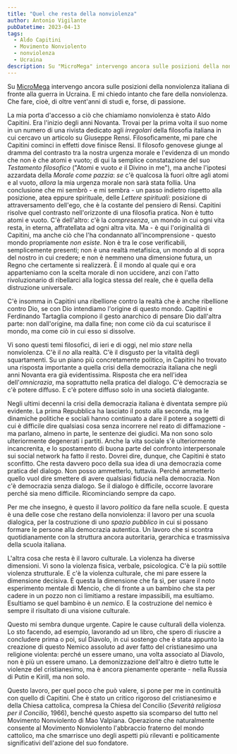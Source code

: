 ```yaml
---
title: "Quel che resta della nonviolenza"
author: Antonio Vigilante
pubDatetime: 2023-04-13
tags: 
  - Aldo Capitini
  - Movimento Nonviolento
  - nonviolenza
  - Ucraina
description: Su "MicroMega" intervengo ancora sulle posizioni della nonviolenza italiana di fronte alla guerra in Ucraina. E mi chiedo intanto che fare della nonviolenza."
---
```




Su [MicroMega](https://www.micromega.net/il-movimento-nonviolento-e-fermo-attaccato-allidentita-del-secolo-scorso/) intervengo ancora sulle posizioni della nonviolenza italiana di fronte alla guerra in Ucraina. E mi chiedo intanto che fare della nonviolenza. Che fare, cioè, di oltre vent'anni di studi e, forse, di passione.

La mia porta d'accesso a ciò che chiamiamo nonviolenza è stato Aldo Capitini. Era l'inizio degli anni Novanta. Trovai per la prima volta il suo nome in un numero di una rivista dedicato agli _irregolari_ della filosofia italiana in cui cercavo un articolo su Giuseppe Rensi. Filosoficamente, mi pare che Capitini cominci in effetti dove finisce Rensi. Il filosofo genovese giunge al dramma del contrasto tra la nostra urgenza morale e l'evidenza di un mondo che non è che atomi e vuoto; di qui la semplice constatazione del suo _Testamento filosofico_ ("Atomi e vuoto _e_ il Divino in me"), ma anche l'ipotesi azzardata della _Morale come pazzia_: _se_ c'è qualcosa là fuori oltre agli atomi e al vuoto, _allora_ la mia urgenza morale non sarà stata follia. Una conclusione che mi sembrò - e mi sembra - un passo indietro rispetto alla posizione, atea eppure spirituale, delle _Lettere spirituali_: posizione di attraversamento dell'ego, che è la costante del pensiero di Rensi. Capitini risolve quel contrasto nell'orizzonte di una filosofia pratica. Non è tutto atomi e vuoto. C'è dell'altro: c'è la _compresenza_, un mondo in cui ogni vita resta, in eterna, affratellata ad ogni altra vita. Ma - è qui l'originalità di Capitini, ma anche ciò che l'ha condannato all'incomprensione - questo mondo propriamente _non esiste_. Non è tra le cose verificabili, semplicemente presenti; non è una realtà metafisica, un mondo al di sopra del nostro in cui credere; e non è nemmeno una dimensione futura, un Regno che certamente si realizzerà. È il mondo al quale qui e ora apparteniamo con la scelta morale di non uccidere, anzi con l'atto rivoluzionario di ribellarci alla logica stessa del reale, che è quella della distruzione universale.

C'è insomma in Capitini una ribellione contro la realtà che è anche ribellione contro Dio, se con Dio intendiamo l'origine di questo mondo. Capitini e Ferdinando Tartaglia compiono il gesto anarchico di pensare Dio dall'altra parte: non dall'origine, ma dalla fine; non come ciò da cui scaturisce il mondo, ma come ciò in cui esso si dissolve.

Vi sono questi temi filosofici, di ieri e di oggi, nel mio _stare_ nella nonviolenza. C'è il _no_ alla realtà. C'è il disgusto per la vitalità degli squartamenti. Su un piano più concretamente politico, in Capitini ho trovato una risposta importante a quella crisi della democrazia italiana che negli anni Novanta era già evidentissima. Risposta che era nell'idea dell'_omnicrazia_, ma soprattutto nella pratica del dialogo. C'è democrazia se c'è potere diffuso. E c'è potere diffuso solo in una società dialogante.

Negli ultimi decenni la crisi della democrazia italiana è diventata sempre più evidente. La prima Repubblica ha lasciato il posto alla seconda, ma le dinamiche politiche e sociali hanno continuato a dare il potere a soggetti di cui è difficile dire qualsiasi cosa senza incorrere nel reato di diffamazione - ma parlano, almeno in parte, le sentenze dei giudici. Ma non sono solo ulteriormente degenerati i partiti. Anche la vita sociale s'è ulteriormente incancrenita, e lo spostamento di buona parte del confronto interpersonale sui social network ha fatto il resto. Dovrei dire, dunque, che Capitini è stato sconfitto. Che resta davvero poco della sua idea di una democrazia come pratica del dialogo. Non posso ammetterlo, tuttavia. Perché ammetterlo quello vuol dire smettere di avere qualsiasi fiducia nella democrazia. Non c'è democrazia senza dialogo. Se il dialogo è difficile, occorre lavorare perché sia meno difficile. Ricominciando sempre da capo.

Per me che insegno, è questo il lavoro _politico_ da fare nella scuole. E questa è una delle cose che restano della nonviolenza: il lavoro per una scuola dialogica, per la costruzione di uno _spazio pubblico_ in cui si possano formare le persone alla democrazia autentica. Un lavoro che si scontra quotidianamente con la struttura ancora autoritaria, gerarchica e trasmissiva della scuola italiana.

L'altra cosa che resta è il lavoro culturale. La violenza ha diverse dimensioni. Vi sono la violenza fisica, verbale, psicologica. C'è la più sottile violenza strutturale. E c'è la violenza culturale, che mi pare essere la dimensione decisiva. È questa la dimensione che fa sì, per usare il noto esperimento mentale di Mencio, che di fronte a un bambino che sta per cadere in un pozzo non ci limitiamo a restare impassibili, ma esultiamo. Esultiamo se quel bambino è un _nemico_. E la costruzione del nemico è sempre il risultato di una visione culturale.

Questo mi sembra dunque urgente. Capire le cause culturali della violenza. Lo sto facendo, ad esempio, lavorando ad un libro, che spero di riuscire a concludere prima o poi, sul Diavolo, in cui sostengo che è stata appunto la creazione di questo Nemico assoluto ad aver fatto del cristianesimo una religione violenta: perché un essere umano, una volta associato al Diavolo, non è più un essere umano. La demonizzazione dell'altro è dietro tutte le violenze del cristianesimo, ma è ancora pienamente operante - nella Russia di Putin e Kirill, ma non solo.

Questo lavoro, per quel poco che può valere, si pone per me in continuità con quello di Capitini. Che è stato un critico rigoroso del cristianesimo e della Chiesa cattolica, compresa la Chiesa del Concilio (_Severità religiosa per il Concilio_, 1966), benché questo aspetto sia scomparso del tutto nel Movimento Nonviolento di Mao Valpiana. Operazione che naturalmente consente al Movimento Nonviolento l'abbraccio fraterno del mondo cattolico, ma che smarrisce uno degli aspetti più rilevanti e politicamente significativi dell'azione del suo fondatore.


